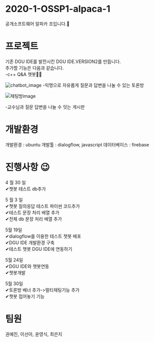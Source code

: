 # 2020-1-OSSP1-alpaca-1
공개소프트웨어 알파카 조입니다.🦙

# 프로젝트 
기존 DGU IDE를 발전시킨 DGU IDE.VERSION2를 만듭니다.  
추가할 기능은 다음과 같습니다.  
-c++ Q&A 챗봇👨‍💻  

![chatbot_image](https://user-images.githubusercontent.com/62542277/83505405-b4cae400-a500-11ea-9425-88139bb57133.jpg)
-익명으로 자유롭게 질문과 답변을 나눌 수 있는 토론방  

![채팅방image](https://user-images.githubusercontent.com/62542277/83505606-f8255280-a500-11ea-9730-23fbb6cb5284.jpg)

-교수님과 질문 답변을 나눌 수 잇는 게시판

# 개발환경
개발환경 : ubuntu
개발툴 : dialogflow, javascript
데이터베이스 : firebase

# 진행사항 😉 
4 월 30 일  
✔챗봇 테스트 db추가  

5 월 3 일  
✔챗봇 질의응답 테스트 파이썬 코드추가   
✔테스트 문장 처리 배열 추가  
✔전체 db 문장 처리 배열 추가 

5월 19일   
✔dialogflow를 이용한 테스트 챗봇 배포   
✔DGU IDE 개발환경 구축   
✔테스트 챗봇 DGU IDE에 연동하기

5월 24일   
✔DGU IDE와 챗봇연동   
✔챗봇개발   

5월 30일   
✔토론방 배너 추가->멀티채팅기능 추가  
✔챗봇 접어놓기 기능 

# 팀원
권예진, 이선아, 윤영식, 최은지

